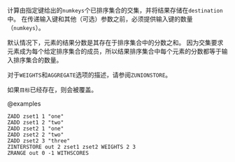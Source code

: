 计算由指定键给出的`numkeys`个已排序集合的交集，并将结果存储在`destination`中。
在传递输入键和其他（可选）参数之前，必须提供输入键的数量（`numkeys`）。

默认情况下，元素的结果分数是其存在于排序集合中的分数之和。
因为交集要求元素成为每个给定排序集合的成员，所以结果排序集合中每个元素的分数都等于输入排序集合的数量。

对于`WEIGHTS`和`AGGREGATE`选项的描述，请参阅`ZUNIONSTORE`。

如果`目标`已经存在，则会被覆盖。

@examples

```cli
ZADD zset1 1 "one"
ZADD zset1 2 "two"
ZADD zset2 1 "one"
ZADD zset2 2 "two"
ZADD zset2 3 "three"
ZINTERSTORE out 2 zset1 zset2 WEIGHTS 2 3
ZRANGE out 0 -1 WITHSCORES
```
